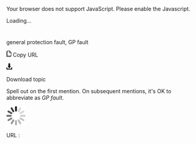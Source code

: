Your browser does not support JavaScript. Please enable the Javascript.

Loading...

# 

general protection fault, GP fault

![Copy URL](media/general-protection-fault-gp-fault/Copy.png)
Copy URL

![Download](media/general-protection-fault-gp-fault/Download.png)

Download topic

Spell out on the first mention. On subsequent mentions, it's OK to abbreviate as *GP fault*.

![In progress](media/general-protection-fault-gp-fault/activity-large.gif)

URL :
